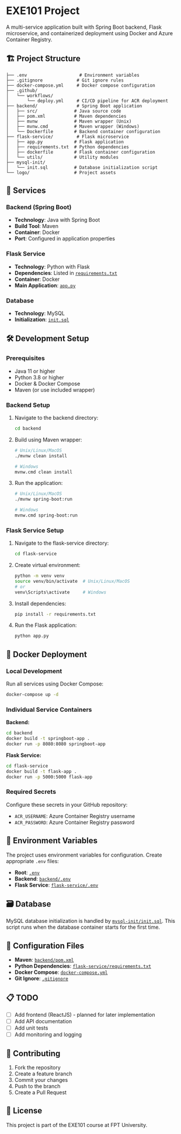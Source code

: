 # EXE101 Project

A multi-service application built with Spring Boot backend, Flask microservice, and containerized deployment using Docker and Azure Container Registry.

## 🏗️ Project Structure

```
├── .env                    # Environment variables
├── .gitignore             # Git ignore rules
├── docker-compose.yml     # Docker compose configuration
├── .github/
│   └── workflows/
│       └── deploy.yml     # CI/CD pipeline for ACR deployment
├── backend/               # Spring Boot application
│   ├── src/              # Java source code
│   ├── pom.xml           # Maven dependencies
│   ├── mvnw              # Maven wrapper (Unix)
│   ├── mvnw.cmd          # Maven wrapper (Windows)
│   └── Dockerfile        # Backend container configuration
├── flask-service/         # Flask microservice
│   ├── app.py            # Flask application
│   ├── requirements.txt  # Python dependencies
│   ├── dockerfile        # Flask container configuration
│   └── utils/            # Utility modules
├── mysql-init/
│   └── init.sql          # Database initialization script
└── logo/                 # Project assets
```

## 🚀 Services

### Backend (Spring Boot)

- **Technology**: Java with Spring Boot
- **Build Tool**: Maven
- **Container**: Docker
- **Port**: Configured in application properties

### Flask Service

- **Technology**: Python with Flask
- **Dependencies**: Listed in [`requirements.txt`](flask-service/requirements.txt)
- **Container**: Docker
- **Main Application**: [`app.py`](flask-service/app.py)

### Database

- **Technology**: MySQL
- **Initialization**: [`init.sql`](mysql-init/init.sql)

## 🛠️ Development Setup

### Prerequisites

- Java 11 or higher
- Python 3.8 or higher
- Docker & Docker Compose
- Maven (or use included wrapper)

### Backend Setup

1. Navigate to the backend directory:

   ```bash
   cd backend
   ```

2. Build using Maven wrapper:

   ```bash
   # Unix/Linux/MacOS
   ./mvnw clean install

   # Windows
   mvnw.cmd clean install
   ```

3. Run the application:

   ```bash
   # Unix/Linux/MacOS
   ./mvnw spring-boot:run

   # Windows
   mvnw.cmd spring-boot:run
   ```

### Flask Service Setup

1. Navigate to the flask-service directory:

   ```bash
   cd flask-service
   ```

2. Create virtual environment:

   ```bash
   python -m venv venv
   source venv/bin/activate  # Unix/Linux/MacOS
   # or
   venv\Scripts\activate     # Windows
   ```

3. Install dependencies:

   ```bash
   pip install -r requirements.txt
   ```

4. Run the Flask application:
   ```bash
   python app.py
   ```

## 🐳 Docker Deployment

### Local Development

Run all services using Docker Compose:

```bash
docker-compose up -d
```

### Individual Service Containers

**Backend:**

```bash
cd backend
docker build -t springboot-app .
docker run -p 8080:8080 springboot-app
```

**Flask Service:**

```bash
cd flask-service
docker build -t flask-app .
docker run -p 5000:5000 flask-app
```

### Required Secrets

Configure these secrets in your GitHub repository:

- `ACR_USERNAME`: Azure Container Registry username
- `ACR_PASSWORD`: Azure Container Registry password

## 📝 Environment Variables

The project uses environment variables for configuration. Create appropriate `.env` files:

- **Root**: [`.env`](.env)
- **Backend**: [`backend/.env`](backend/.env)
- **Flask Service**: [`flask-service/.env`](flask-service/.env)

## 🗃️ Database

MySQL database initialization is handled by [`mysql-init/init.sql`](mysql-init/init.sql). This script runs when the database container starts for the first time.

## 🔧 Configuration Files

- **Maven**: [`backend/pom.xml`](backend/pom.xml)
- **Python Dependencies**: [`flask-service/requirements.txt`](flask-service/requirements.txt)
- **Docker Compose**: [`docker-compose.yml`](docker-compose.yml)
- **Git Ignore**: [`.gitignore`](.gitignore)

## 📋 TODO

- [ ] Add frontend (ReactJS) - planned for later implementation
- [ ] Add API documentation
- [ ] Add unit tests
- [ ] Add monitoring and logging

## 🤝 Contributing

1. Fork the repository
2. Create a feature branch
3. Commit your changes
4. Push to the branch
5. Create a Pull Request

## 📄 License

This project is part of the EXE101 course at FPT University.

